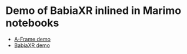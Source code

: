 # Demo of BabiaXR inlined in Marimo notebooks

* [A-Frame demo](aframe.html)
* [BabiaXR demo](babiaxr.html)

